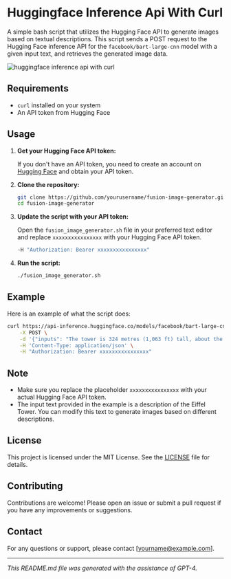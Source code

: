 # Huggingface Inference Api With Curl

A simple bash script that utilizes the Hugging Face API to generate images based on textual descriptions. This script sends a POST request to the Hugging Face inference API for the `facebook/bart-large-cnn` model with a given input text, and retrieves the generated image data.

![huggingface inference api with curl](https://github.com/Munya-Marinda/huggingface-inference-api-with-curl/assets/84540577/f07da5b7-4c74-4c85-9bcc-ce4efd59d70f)

## Requirements

- `curl` installed on your system
- An API token from Hugging Face

## Usage

1. **Get your Hugging Face API token:**

   If you don't have an API token, you need to create an account on [Hugging Face](https://huggingface.co/) and obtain your API token.

2. **Clone the repository:**

   ```bash
   git clone https://github.com/yourusername/fusion-image-generator.git
   cd fusion-image-generator
   ```

3. **Update the script with your API token:**

   Open the `fusion_image_generator.sh` file in your preferred text editor and replace `xxxxxxxxxxxxxxxx` with your Hugging Face API token.

   ```bash
   -H "Authorization: Bearer xxxxxxxxxxxxxxxx"
   ```

4. **Run the script:**

   ```bash
   ./fusion_image_generator.sh
   ```

## Example

Here is an example of what the script does:

```bash
curl https://api-inference.huggingface.co/models/facebook/bart-large-cnn \
    -X POST \
    -d '{"inputs": "The tower is 324 metres (1,063 ft) tall, about the same height as an 81-storey building, and the tallest structure in Paris. Its base is square, measuring 125 metres (410 ft) on each side. During its construction, the Eiffel Tower surpassed the Washington Monument to become the tallest man-made structure in the world, a title it held for 41 years until the Chrysler Building in New York City was finished in 1930. It was the first structure to reach a height of 300 metres. Due to the addition of a broadcasting aerial at the top of the tower in 1957, it is now taller than the Chrysler Building by 5.2 metres (17 ft). Excluding transmitters, the Eiffel Tower is the second tallest free-standing structure in France after the Millau Viaduct."}' \
    -H 'Content-Type: application/json' \
    -H "Authorization: Bearer xxxxxxxxxxxxxxxx"
```

## Note

- Make sure you replace the placeholder `xxxxxxxxxxxxxxxx` with your actual Hugging Face API token.
- The input text provided in the example is a description of the Eiffel Tower. You can modify this text to generate images based on different descriptions.

## License

This project is licensed under the MIT License. See the [LICENSE](LICENSE) file for details.

## Contributing

Contributions are welcome! Please open an issue or submit a pull request if you have any improvements or suggestions.

## Contact

For any questions or support, please contact [yourname@example.com].

---

*This README.md file was generated with the assistance of GPT-4.*
